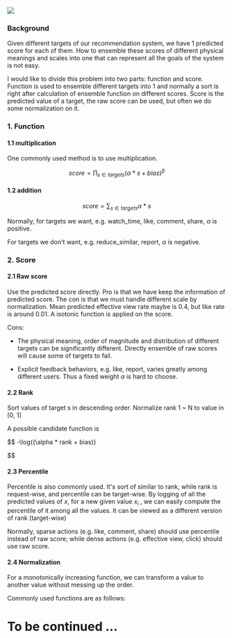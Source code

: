![](https://images.pexels.com/photos/163891/italy-sicily-sea-ocean-163891.jpeg)

### Background

Given different targets of our recommendation system, we have 1 predicted score for each of them. How to ensemble these scores of different physical meanings and scales into one that can represent all the goals of the system is not easy.

I would like to divide this problem into two parts: function and score. Function is used to ensemble different targets into 1 and normally a sort is right after calculation of ensemble function on different scores. Score is the predicted value of a target, the raw score can be used, but often we do some normalization on it.

### 1. Function

#### 1.1 multiplication

One commonly used method is to use multiplication.

$$
score=\prod_{s\in targets}{(\alpha * s + bias)}^{\beta}
$$

#### 1.2 addition

$$
score=\sum_{s\in targets}{\alpha * s}
$$

Normally, for targets we want, e.g. watch_time, like, comment, share, $\alpha$ is positive.

For targets we don't want, e.g. reduce_similar, report, $\alpha$ is negative.

### 2. Score

#### 2.1 Raw score

Use the predicted score directly. Pro is that we have keep the information of predicted score. The con is that we must handle different scale by normalization. Mean predicted effective view rate maybe is 0.4, but like rate is around 0.01. A isotonic function is applied on the score.

Cons:

- The physical meaning, order of magnitude and distribution of different targets can be significantly different. Directly ensemble of raw scores will cause some of targets to fail.

- Explicit feedback behaviors, e.g. like, report, varies greatly among different users. Thus a fixed weight $\alpha$ is hard to choose.

#### 2.2 Rank

Sort values of target s in descending order. Normalize rank 1 ~ N to value in [0, 1]

A possible candidate function is 

$$
-\log{(\alpha * rank + bias)}

$$

#### 2.3 Percentile

Percentile is also commonly used. It's sort of similar to rank, while rank is request-wise, and percentile can be target-wise. By logging of all the predicted values of $x$, for a new given value $x_i$ , we can easily compute the percentile of it among all the values. It can be viewed as a different version of rank (target-wise)

Normally, sparse actions (e.g. like, comment, share) should use percentile instead of raw score; while dense actions (e.g. effective view, click) should use raw score.

#### 2.4 Normalization

For a monotonically increasing function, we can transform a value to another value without messing up the order.

Commonly used functions are as follows:



# To be continued ...
